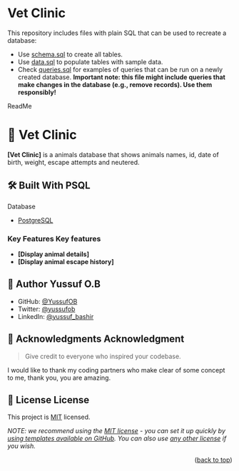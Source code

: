 # Vet Clinic

This repository includes files with plain SQL that can be used to recreate a database:

- Use [schema.sql](./schema.sql) to create all tables.
- Use [data.sql](./data.sql) to populate tables with sample data.
- Check [queries.sql](./queries.sql) for examples of queries that can be run on a newly created database. **Important note: this file might include queries that make changes in the database (e.g., remove records). Use them responsibly!**

<a name="readme-top">ReadMe</a>

# 📖 <a name="about-project">Vet Clinic</a>

**[Vet Clinic]** is a animals database that shows animals names, id, date of birth, weight, escape attempts and neutered.

## 🛠 Built With <a name="built-with">PSQL</a>
<summary>Database</summary>
  <ul>
    <li><a href="https://www.postgresql.org/">PostgreSQL</a></li>
  </ul>
</details>

<!-- Features -->

### Key Features <a name="key-features">Key features</a>

- **[Display animal details]**
- **[Display animal escape history]**


## 👥 Author <a name="author">Yussuf O.B</a>

- GitHub: [@YussufOB](https://github.com/YussufOB)
- Twitter: [@yussufob](https://twitter.com/yussufob)
- LinkedIn: [@yussuf_bashir](https://linkedin.com/in/yussuf_bashir)

## 🙏 Acknowledgments <a name="acknowledgements">Acknowledgment</a>

> Give credit to everyone who inspired your codebase.

I would like to thank my coding partners who make clear of some concept to me, thank you, you are amazing.

## 📝 License <a name="license">License</a>

This project is [MIT](./LICENSE) licensed.

_NOTE: we recommend using the [MIT license](https://choosealicense.com/licenses/mit/) - you can set it up quickly by [using templates available on GitHub](https://docs.github.com/en/communities/setting-up-your-project-for-healthy-contributions/adding-a-license-to-a-repository). You can also use [any other license](https://choosealicense.com/licenses/) if you wish._

<p align="right">(<a href="#readme-top">back to top</a>)</p>
